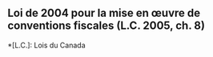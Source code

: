 ## Loi de 2004 pour la mise en œuvre de conventions fiscales (L.C. 2005, ch. 8)
  *[L.C.]: Lois du Canada
